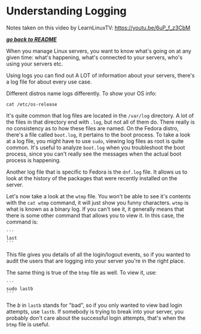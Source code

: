 # Understanding Logging

Notes taken on this video by LearnLinuxTV: https://youtu.be/6uP_f_z3CbM

[***go back to README***](README.md)  

When you manage Linux servers, you want to know what's going on at any given
time: what's happening, what's connected to your servers, who's using your
servers etc. 

Using logs you can find out A LOT of information about your servers, there's a
log file for about every use case.

Different distros name logs differently. To show your OS info:

    cat /etc/os-release

It's quite common that log files are located in the `/var/log` directory. A lot
of the files in that directory end with `.log`, but not all of them do. There 
really is no consistency as to how these files are named. On the Fedora distro,
there's a file called `boot.log`, it pertains to the boot process. To take a 
look at a log file, you might have to use `sudo`, viewing log files as root is
quite common. It's useful to analyze `boot.log` when you troubleshoot the boot
process, since you can't really see the messages when the actual boot process
is happening.

Another log file that is specific to Fedora is the `dnf.log` file. It allows us
to look at the history of the packages that were recently installed on the 
server.

Let's now take a look at the `wtmp` file. You won't be able to see it's
contents with the `cat wtmp` command, it will just show you funny characters.
`wtmp` is what is known as a binary log. If you can't see it, it generally
means that there is some other command that allows you to view it. In this
case, the command is:

    ```
    last
    ```
This file gives you details of all the login/logout events, so if you wanted to
audit the users that are logging into your server you're in the right place.

The same thing is true of the `btmp` file as well. To view it, use:

    ```
    sudo lastb
    ```

The *b* in `lastb` stands for "bad", so if you only wanted to view bad login
attempts, use `lastb`. If somebody is trying to break into your server, you
probably don't care about the successful login attempts, that's when the `btmp`
file is useful.
